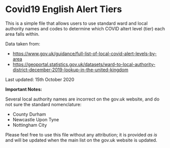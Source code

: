 # Covid19 English Alert Tiers

This is a simple file that allows users to use standard ward and local authority names and codes to determine which COVID altert level (tier) each area falls within.

Data taken from:

- https://www.gov.uk/guidance/full-list-of-local-covid-alert-levels-by-area  
- https://geoportal.statistics.gov.uk/datasets/ward-to-local-authority-district-december-2019-lookup-in-the-united-kingdom

Last updated: 15th October 2020

**Important Notes:**

Several local authority names are incorrect on the gov.uk website, and do not sure the standard nomenclature:

- County Durham
- Newcastle Upon Tyne
- Nottingham City

Please feel free to use this file without any attribution; it is provided *as is* and will be updated when the main list on the gov.uk website is updated. 

